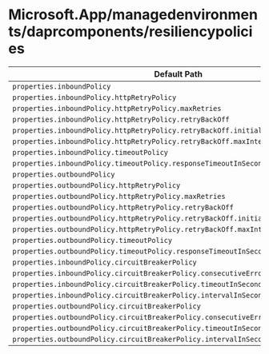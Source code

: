 # Microsoft.App/managedenvironments/daprcomponents/resiliencypolicies

| Default Path | Alias |
|---|---|
| `properties.inboundPolicy` | `Microsoft.App/managedEnvironments/daprComponents/resiliencyPolicies/inboundPolicy` |
| `properties.inboundPolicy.httpRetryPolicy` | `Microsoft.App/managedEnvironments/daprComponents/resiliencyPolicies/inboundPolicy.httpRetryPolicy` |
| `properties.inboundPolicy.httpRetryPolicy.maxRetries` | `Microsoft.App/managedEnvironments/daprComponents/resiliencyPolicies/inboundPolicy.httpRetryPolicy.maxRetries` |
| `properties.inboundPolicy.httpRetryPolicy.retryBackOff` | `Microsoft.App/managedEnvironments/daprComponents/resiliencyPolicies/inboundPolicy.httpRetryPolicy.retryBackOff` |
| `properties.inboundPolicy.httpRetryPolicy.retryBackOff.initialDelayInMilliseconds` | `Microsoft.App/managedEnvironments/daprComponents/resiliencyPolicies/inboundPolicy.httpRetryPolicy.retryBackOff.initialDelayInMilliseconds` |
| `properties.inboundPolicy.httpRetryPolicy.retryBackOff.maxIntervalInMilliseconds` | `Microsoft.App/managedEnvironments/daprComponents/resiliencyPolicies/inboundPolicy.httpRetryPolicy.retryBackOff.maxIntervalInMilliseconds` |
| `properties.inboundPolicy.timeoutPolicy` | `Microsoft.App/managedEnvironments/daprComponents/resiliencyPolicies/inboundPolicy.timeoutPolicy` |
| `properties.inboundPolicy.timeoutPolicy.responseTimeoutInSeconds` | `Microsoft.App/managedEnvironments/daprComponents/resiliencyPolicies/inboundPolicy.timeoutPolicy.responseTimeoutInSeconds` |
| `properties.outboundPolicy` | `Microsoft.App/managedEnvironments/daprComponents/resiliencyPolicies/outboundPolicy` |
| `properties.outboundPolicy.httpRetryPolicy` | `Microsoft.App/managedEnvironments/daprComponents/resiliencyPolicies/outboundPolicy.httpRetryPolicy` |
| `properties.outboundPolicy.httpRetryPolicy.maxRetries` | `Microsoft.App/managedEnvironments/daprComponents/resiliencyPolicies/outboundPolicy.httpRetryPolicy.maxRetries` |
| `properties.outboundPolicy.httpRetryPolicy.retryBackOff` | `Microsoft.App/managedEnvironments/daprComponents/resiliencyPolicies/outboundPolicy.httpRetryPolicy.retryBackOff` |
| `properties.outboundPolicy.httpRetryPolicy.retryBackOff.initialDelayInMilliseconds` | `Microsoft.App/managedEnvironments/daprComponents/resiliencyPolicies/outboundPolicy.httpRetryPolicy.retryBackOff.initialDelayInMilliseconds` |
| `properties.outboundPolicy.httpRetryPolicy.retryBackOff.maxIntervalInMilliseconds` | `Microsoft.App/managedEnvironments/daprComponents/resiliencyPolicies/outboundPolicy.httpRetryPolicy.retryBackOff.maxIntervalInMilliseconds` |
| `properties.outboundPolicy.timeoutPolicy` | `Microsoft.App/managedEnvironments/daprComponents/resiliencyPolicies/outboundPolicy.timeoutPolicy` |
| `properties.outboundPolicy.timeoutPolicy.responseTimeoutInSeconds` | `Microsoft.App/managedEnvironments/daprComponents/resiliencyPolicies/outboundPolicy.timeoutPolicy.responseTimeoutInSeconds` |
| `properties.inboundPolicy.circuitBreakerPolicy` | `Microsoft.App/managedEnvironments/daprComponents/resiliencyPolicies/inboundPolicy.circuitBreakerPolicy` |
| `properties.inboundPolicy.circuitBreakerPolicy.consecutiveErrors` | `Microsoft.App/managedEnvironments/daprComponents/resiliencyPolicies/inboundPolicy.circuitBreakerPolicy.consecutiveErrors` |
| `properties.inboundPolicy.circuitBreakerPolicy.timeoutInSeconds` | `Microsoft.App/managedEnvironments/daprComponents/resiliencyPolicies/inboundPolicy.circuitBreakerPolicy.timeoutInSeconds` |
| `properties.inboundPolicy.circuitBreakerPolicy.intervalInSeconds` | `Microsoft.App/managedEnvironments/daprComponents/resiliencyPolicies/inboundPolicy.circuitBreakerPolicy.intervalInSeconds` |
| `properties.outboundPolicy.circuitBreakerPolicy` | `Microsoft.App/managedEnvironments/daprComponents/resiliencyPolicies/outboundPolicy.circuitBreakerPolicy` |
| `properties.outboundPolicy.circuitBreakerPolicy.consecutiveErrors` | `Microsoft.App/managedEnvironments/daprComponents/resiliencyPolicies/outboundPolicy.circuitBreakerPolicy.consecutiveErrors` |
| `properties.outboundPolicy.circuitBreakerPolicy.timeoutInSeconds` | `Microsoft.App/managedEnvironments/daprComponents/resiliencyPolicies/outboundPolicy.circuitBreakerPolicy.timeoutInSeconds` |
| `properties.outboundPolicy.circuitBreakerPolicy.intervalInSeconds` | `Microsoft.App/managedEnvironments/daprComponents/resiliencyPolicies/outboundPolicy.circuitBreakerPolicy.intervalInSeconds` |

